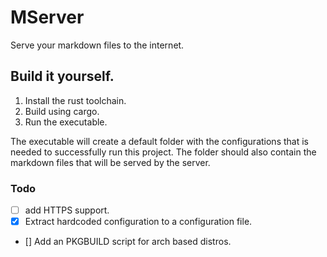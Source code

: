 # MServer

Serve your markdown files to the internet.

## Build it yourself.

1. Install the rust toolchain.
2. Build using cargo.
3. Run the executable.

The executable will create a default folder with the configurations that is needed to successfully run this project. The
folder should also contain the markdown files that will be served by the server.

### Todo

- [ ] add HTTPS support.
- [x] Extract hardcoded configuration to a configuration file.
- []  Add an PKGBUILD script for arch based distros.
